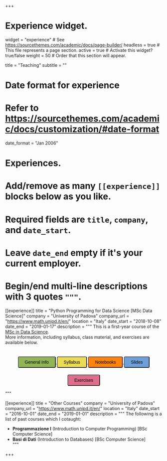 +++
# Experience widget.
widget = "experience"  # See https://sourcethemes.com/academic/docs/page-builder/
headless = true  # This file represents a page section.
active = true  # Activate this widget? true/false
weight = 50  # Order that this section will appear.

title = "Teaching"
subtitle = ""

# Date format for experience
#   Refer to https://sourcethemes.com/academic/docs/customization/#date-format
date_format = "Jan 2006"

# Experiences.
#   Add/remove as many `[[experience]]` blocks below as you like.
#   Required fields are `title`, `company`, and `date_start`.
#   Leave `date_end` empty if it's your current employer.
#   Begin/end multi-line descriptions with 3 quotes `"""`.
[[experience]]
  title = "Python Programming for Data Science [MSc Data Science]"
  company = "University of Padova"
  company_url = "https://www.math.unipd.it/en/"
  location = "Italy"
  date_start = "2018-10-08"
  date_end = "2019-01-17"
  description = """
  This is a first-year course of the [MSc in Data Science](https://datascience.math.unipd.it/).<br/>
  More information, including syllabus, class material, and exercises are available below.<br/>
  <br/>
  <div style="text-align: center">
  <a href="https://github.com/gtolomei/python-for-datascience#General-Info" target="_blank">
  <button style="background-color:#92B558;margin-top:6px;margin-bottom:16px;border-radius:4px;font-size:1em;padding:8px 20px;    font-family: "GibsonSemibold", "Helvetica Neue", Helvetica, Arial, sans-serif;float:none !important;text-shadow:0 1px 1px rgba(0, 0, 0, 0.2)">
  General Info
  </button>
  </a>
  <a href="https://github.com/gtolomei/python-for-datascience#Course-Syllabus" target="_blank">
  <button style="background-color:#ecdb54;margin-top:6px;margin-bottom:16px;border-radius:4px;font-size:1em;padding:8px 20px;    font-family: "GibsonSemibold", "Helvetica Neue", Helvetica, Arial, sans-serif;float:none !important;text-shadow:0 1px 1px rgba(0, 0, 0, 0.2)">
  Syllabus
  </button>
  </a>
  <a href="https://github.com/gtolomei/python-for-datascience/tree/master/lectures/notebooks" target="_blank">
  <button style="background-color:#fe840e;margin-top:6px;margin-bottom:16px;border-radius:4px;font-size:1em;padding:8px 20px;    font-family: "GibsonSemibold", "Helvetica Neue", Helvetica, Arial, sans-serif;float:none !important;text-shadow:0 1px 1px rgba(0, 0, 0, 0.2)">
  Notebooks
  </button>
  </a>
  <a href="https://github.com/gtolomei/python-for-datascience/tree/master/lectures/slides" target="_blank">
  <button style="background-color:#6f9fd8;margin-top:6px;margin-bottom:16px;border-radius:4px;font-size:1em;padding:8px 20px;    font-family: "GibsonSemibold", "Helvetica Neue", Helvetica, Arial, sans-serif;float:none !important;text-shadow:0 1px 1px rgba(0, 0, 0, 0.2)">
  Slides
  </button>
  </a>
  <a href="https://github.com/gtolomei/python-for-datascience/tree/master/exams" target="_blank">
  <button style="background-color:#dd6e8e;margin-top:6px;margin-bottom:16px;border-radius:4px;font-size:1em;padding:8px 20px;    font-family: "GibsonSemibold", "Helvetica Neue", Helvetica, Arial, sans-serif;float:none !important;text-shadow:0 1px 1px rgba(0, 0, 0, 0.2)">
  Exercises
  </button>
  </a>
</div>
  """
  
 [[experience]]
  title = "Other Courses"
  company = "University of Padova"
  company_url = "https://www.math.unipd.it/en/"
  location = "Italy"
  date_start = "2016-10-01"
  date_end = "2019-01-01"
  description = """
  The following is a list of past courses which I cotaught:
  
  - **Programmazione I** (Introduction to Computer Programming) [BSc Computer Science]</li>
  - **Basi di Dati** (Introduction to Databases) [BSc Computer Science]</li>
  """

+++
